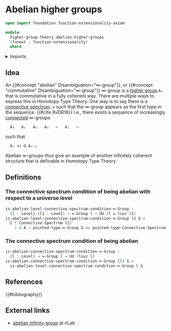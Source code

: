 # Abelian higher groups

```agda
open import foundation.function-extensionality-axiom

module
  higher-group-theory.abelian-higher-groups
  (funext : function-extensionality)
  where
```

<details><summary>Imports</summary>

```agda
open import foundation.dependent-pair-types
open import foundation.equivalences funext
open import foundation.small-types funext
open import foundation.universe-levels

open import higher-group-theory.equivalences-higher-groups funext
open import higher-group-theory.higher-groups funext
open import higher-group-theory.small-higher-groups funext

open import structured-types.pointed-equivalences funext
open import structured-types.pointed-types
open import structured-types.small-pointed-types funext

open import synthetic-homotopy-theory.connective-spectra funext
```

</details>

## Idea

An {{#concept "abelian" Disambiguation="∞-group"}}, or
{{#concept "commutative" Disambiguation="∞-group"}} ∞-group is a
[higher group](higher-group-theory.higher-groups.md) `A₀` that is commutative in
a fully coherent way. There are multiple ways to express this in Homotopy Type
Theory. One way is to say there is a
[connective spectrum](synthetic-homotopy-theory.connective-spectra.md) `𝒜` such
that the ∞-group appears as the first type in the sequence. {{#cite BvDR18}}
I.e., there exists a sequence of increasingly
[connected](foundation.connected-types.md) ∞-groups

```text
  A₀   A₁   A₂   A₃   ⋯   Aᵢ   ⋯
```

such that

```text
  Aᵢ ≃∗ Ω Aᵢ₊₁
```

Abelian ∞-groups thus give an example of another infinitely coherent structure
that is definable in Homotopy Type Theory.

## Definitions

### The connective spectrum condition of being abelian with respect to a universe level

```agda
is-abelian-level-connective-spectrum-condition-∞-Group :
  {l : Level} (l1 : Level) → ∞-Group l → UU (l ⊔ lsuc l1)
is-abelian-level-connective-spectrum-condition-∞-Group l1 G =
  Σ ( Connective-Spectrum l1)
    ( λ A → pointed-type-∞-Group G ≃∗ pointed-type-Connective-Spectrum A 0)
```

### The connective spectrum condition of being abelian

```agda
is-abelian-connective-spectrum-condition-∞-Group :
  {l : Level} → ∞-Group l → UU (lsuc l)
is-abelian-connective-spectrum-condition-∞-Group {l} G =
  is-abelian-level-connective-spectrum-condition-∞-Group l G
```

## References

{{#bibliography}}

## External links

- [abelian infinity-group](https://ncatlab.org/nlab/show/abelian+infinity-group)
  at $n$Lab
